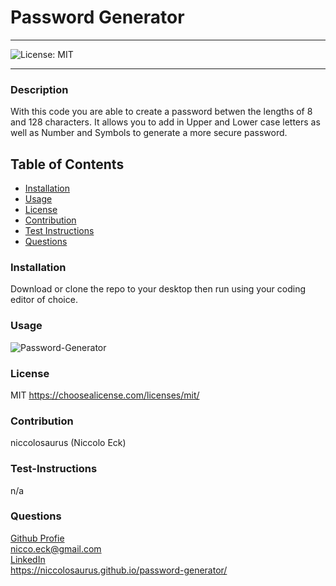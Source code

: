 # Password Generator

---

![License: MIT](https://img.shields.io/badge/License-MIT-yellow.svg)

---

### Description

With this code you are able to create a password betwen the lengths of 8 and 128 characters. It allows you to add in Upper and Lower case letters as well as Number and Symbols to generate a more secure password.

## Table of Contents

- [Installation](#installation)
- [Usage](#usage)
- [License](#license)
- [Contribution](#contribution)
- [Test Instructions](#test-instructions)
- [Questions](#questions)

### Installation

Download or clone the repo to your desktop then run using your coding editor of choice.

### Usage

![Password-Generator](./assets/gif/Password-Generator.gif)

### License

MIT
https://choosealicense.com/licenses/mit/

### Contribution

niccolosaurus (Niccolo Eck)

### Test-Instructions

n/a

### Questions

[Github Profie](https://github.com/niccolosaurus)<br/>
nicco.eck@gmail.com<br/>
[LinkedIn](https://www.linkedin.com/in/niccolo-eck-195714223/)</br>
https://niccolosaurus.github.io/password-generator/
